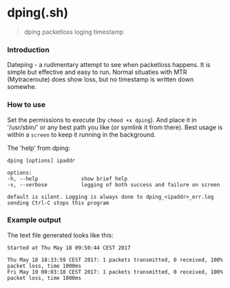 # dping(.sh)
> dping packetloss loging timestamp

### Introduction
Dateping - a rudimentary attempt to see when packetloss happens. It is simple but effective and easy to run. Normal situaties with MTR (Mytraceroute) does show loss, but no timestamp is written down somewhe.

### How to use
Set the permissions to execute (by `chmod +x dping`). And place it in '/usr/sbin/' or any best path you like (or symlink it from there).
Best usage is within a `screen` to keep it running in the background.

The 'help' from dping:

```
dping [options] ipaddr

options:
-h, --help              show brief help
-v, --verbose           logging of both success and failure on screen

default is silent. Logging is always done to dping_<ipaddr>_err.log
sending Ctrl-C stops this program
```

### Example output

The text file generated looks like this:

```
Started at Thu May 18 09:50:44 CEST 2017

Thu May 18 18:33:59 CEST 2017: 1 packets transmitted, 0 received, 100% packet loss, time 1000ms
Fri May 19 00:03:18 CEST 2017: 1 packets transmitted, 0 received, 100% packet loss, time 1000ms
```

